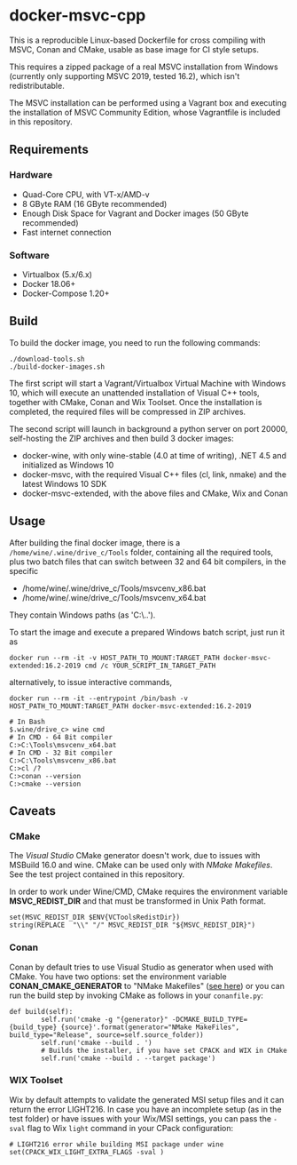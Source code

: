 # docker-msvc-cpp

This is a reproducible Linux-based Dockerfile for cross compiling with MSVC, Conan and CMake, usable as base image for CI style setups.

This requires a zipped package of a real MSVC installation from Windows
(currently only supporting MSVC 2019, tested 16.2), which isn't redistributable.

The MSVC installation can be performed using a Vagrant box and executing the installation of MSVC Community Edition, whose Vagrantfile is included in this repository.

## Requirements

### Hardware 

* Quad-Core CPU, with VT-x/AMD-v
* 8 GByte RAM (16 GByte recommended)
* Enough Disk Space for Vagrant and Docker images (50 GByte recommended)
* Fast internet connection

### Software

* Virtualbox (5.x/6.x)
* Docker 18.06+
* Docker-Compose 1.20+

## Build

To build the docker image, you need to run the following commands:

```
./download-tools.sh
./build-docker-images.sh
```

The first script will start a Vagrant/Virtualbox Virtual Machine with Windows 10, which will execute an unattended installation of Visual C++ tools, together with CMake, Conan and Wix Toolset. Once the installation is completed, the required files will be compressed in ZIP archives.

The second script will launch in background a python server on port 20000, self-hosting the ZIP archives and then build 3 docker images:

* docker-wine, with only wine-stable (4.0 at time of writing), .NET 4.5 and initialized as Windows 10
* docker-msvc, with the required Visual C++ files (cl, link, nmake) and the latest Windows 10 SDK
* docker-msvc-extended, with the above files and CMake, Wix and Conan

## Usage

After building the final docker image, there is a `/home/wine/.wine/drive_c/Tools` folder, containing all the required tools, plus two batch files that can switch between 32 and 64 bit compilers, in the specific 

- /home/wine/.wine/drive_c/Tools/msvcenv_x86.bat
- /home/wine/.wine/drive_c/Tools/msvcenv_x64.bat

They contain Windows paths (as 'C:\\..').

To start the image and execute a prepared Windows batch script, just run it as 

```
docker run --rm -it -v HOST_PATH_TO_MOUNT:TARGET_PATH docker-msvc-extended:16.2-2019 cmd /c YOUR_SCRIPT_IN_TARGET_PATH
```

alternatively, to issue interactive commands, 

```
docker run --rm -it --entrypoint /bin/bash -v HOST_PATH_TO_MOUNT:TARGET_PATH docker-msvc-extended:16.2-2019

# In Bash
$.wine/drive_c> wine cmd
# In CMD - 64 Bit compiler
C:>C:\Tools\msvcenv_x64.bat 
# In CMD - 32 Bit compiler
C:>C:\Tools\msvcenv_x86.bat 
C:>cl /?
C:>conan --version
C:>cmake --version
```

## Caveats

### CMake

The *Visual Studio* CMake generator doesn't work, due to issues with MSBuild 16.0 and wine. CMake can be used only with *NMake Makefiles*. See the test project contained in this repository.

In order to work under Wine/CMD, CMake requires the environment variable **MSVC_REDIST_DIR** and that must be transformed in Unix Path format. 

```
set(MSVC_REDIST_DIR $ENV{VCToolsRedistDir})
string(REPLACE  "\\" "/" MSVC_REDIST_DIR "${MSVC_REDIST_DIR}")
```

### Conan 

Conan by default tries to use Visual Studio as generator when used with CMake. 
You have two options: set the environment variable **CONAN_CMAKE_GENERATOR** to "NMake Makefiles" ([see here](https://github.com/conan-io/conan/issues/2388)) or you can run the build step by invoking CMake as follows in your `conanfile.py`:

```
def build(self):
        self.run('cmake -g "{generator}" -DCMAKE_BUILD_TYPE={build_type} {source}'.format(generator="NMake MakeFiles", build_type="Release", source=self.source_folder))
        self.run('cmake --build . ')
        # Builds the installer, if you have set CPACK and WIX in CMake
        self.run('cmake --build . --target package')
```

### WIX Toolset

Wix by default attempts to validate the generated MSI setup files and it can return the error LIGHT216.
In case you have an incomplete setup (as in the test folder) or have issues with your Wix/MSI settings, you can pass the `-sval` flag to Wix `light` command in your CPack configuration:

```
# LIGHT216 error while building MSI package under wine
set(CPACK_WIX_LIGHT_EXTRA_FLAGS -sval )
```

